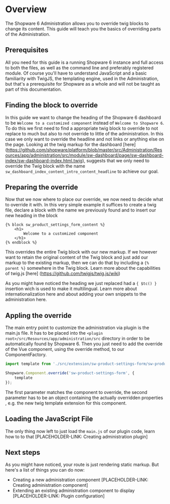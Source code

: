 # Overview
The Shopware 6 Administration allows you to override twig blocks to change its content. This guide will teach you the basics of overriding parts of the Administration.

## Prerequisites
All you need for this guide is a running Shopware 6 instance and full access to both the files, as well as the command line and preferably registered module.
Of course you'll have to understand JavaScript and a basic familiarity with TwigJS, the templating engine, used in the Administration, but that's a prerequisite for Shopware as a whole and will not be taught as part of this documentation.

## Finding the block to override
In this guide we want to change the heading of the Shopware 6 dashboard to be `Welcome to a customized component` instead of `Welcome to Shopware 6`. To do this we first need to find a appropriate twig block to override to not replace to much but also to not override to little of the administration.
In this case we only want to override the headline and not links or anything else on the page. Looking at the twig markup for the dashboard [here] (https://github.com/shopware/platform/blob/master/src/Administration/Resources/app/administration/src/module/sw-dashboard/page/sw-dashboard-index/sw-dashboard-index.html.twig), suggests that we only need to override the Twig block with the name `sw_dashboard_index_content_intro_content_headline` to achieve our goal.

## Preparing the override
Now that we now where to place our override, we now need to decide what to override it with. In this very simple example it suffices to create a twig file, declare a block with the name we previously found and to insert our new heading in the block

```twig
{% block sw_product_settings_form_content %}
    <h1>
        Welcome to a customized component
    </h1>
{% endblock %}
```

This overrides the entire Twig block with our new markup. If we however want to retain the original content of the Twig block and just add our markup to the existing markup, then we can do that by including a `{% parent %}` somewhere in the Twig block. Learn more about the capabilities of twig.js [here] (https://github.com/twigjs/twig.js/wiki)

As you might have noticed the heading we just replaced had a `{ $tc() }` insertion wich is used to make it multilingual. Learn more about internationalization here and about adding your own snippets to the administration here.

## Appling the override
The main entry point to customize the administration via plugin is the main.js file. It has to be placed into the `<plugin root>/src/Resources/app/administration/src` directory in order to be automatically found by Shopware 6.
Then you just need to add the override of the Vue component, using the override method, to our ComponentFactory.

``` javascript
import template from './src/extension/sw-product-settings-form/sw-product-settings-form.html.twig';

Shopware.Component.override('sw-product-settings-form', {
    template
});
```

The first parameter matches the component to override, the second parameter has to be an object containing the actually overridden properties , e.g. the new twig template extension for this component.

## Loading the JavaScript File
The only thing now left to just load the `main.js` of our plugin code, learn how to to that [PLACEHOLDER-LINK: Creating administration plugin]

## Next steps
As you might have noticed, your route is just rendering static markup.
But here's a list of things you can do now:
* Creating a new administration component [PLACEHOLDER-LINK: Creating administration component]
* Extending an existing administration component to display [PLACEHOLDER-LINK: Plugin configuration]